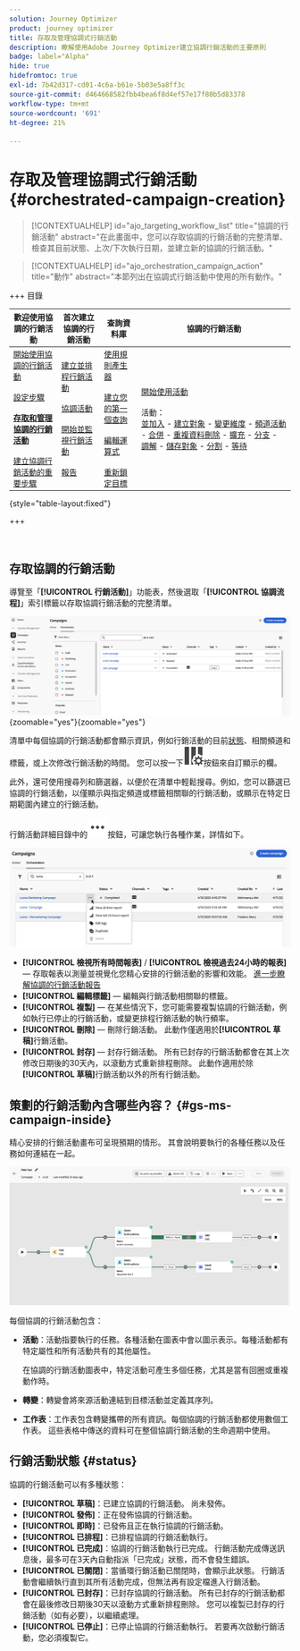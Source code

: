 ```yaml
---
solution: Journey Optimizer
product: journey optimizer
title: 存取及管理協調式行銷活動
description: 瞭解使用Adobe Journey Optimizer建立協調行銷活動的主要原則
badge: label="Alpha"
hide: true
hidefromtoc: true
exl-id: 7b42d317-cd01-4c6a-b61e-5b03e5a8ff3c
source-git-commit: d464668582fbb4bea6f8d4ef57e17f80b5d83378
workflow-type: tm+mt
source-wordcount: '691'
ht-degree: 21%

---
```


# 存取及管理協調式行銷活動 {#orchestrated-campaign-creation}

>[!CONTEXTUALHELP]
>id="ajo_targeting_workflow_list"
>title="協調的行銷活動"
>abstract="在此畫面中，您可以存取協調的行銷活動的完整清單、檢查其目前狀態、上次/下次執行日期，並建立新的協調的行銷活動。"

>[!CONTEXTUALHELP]
>id="ajo_orchestration_campaign_action"
>title="動作"
>abstract="本節列出在協調式行銷活動中使用的所有動作。"

+++ 目錄

| 歡迎使用協調的行銷活動 | 首次建立協調的行銷活動 | 查詢資料庫 | 協調的行銷活動 |
|---|---|---|---|
| [開始使用協調的行銷活動](gs-orchestrated-campaigns.md)<br/><br/>[設定步驟](configuration-steps.md)<br/><br/><b>[存取和管理協調的行銷活動](access-manage-orchestrated-campaigns.md)</b><br/><br/>[建立協調行銷活動的重要步驟](gs-campaign-creation.md) | [建立並排程行銷活動](create-orchestrated-campaign.md)<br/><br/>[協調活動](orchestrate-activities.md)<br/><br/>[開始並監視行銷活動](start-monitor-campaigns.md)<br/><br/>[報告](reporting-campaigns.md) | [使用規則產生器](orchestrated-rule-builder.md)<br/><br/>[建立您的第一個查詢](build-query.md)<br/><br/>[編輯運算式](edit-expressions.md)<br/><br/>[重新鎖定目標](retarget.md) | [開始使用活動](activities/about-activities.md)<br/><br/>活動：<br/>[並加入](activities/and-join.md) - [建立對象](activities/build-audience.md) - [變更維度](activities/change-dimension.md) - [頻道活動](activities/channels.md) - [合併](activities/combine.md) - [重複資料刪除](activities/deduplication.md) - [擴充](activities/enrichment.md) - [分支](activities/fork.md) - [調解](activities/reconciliation.md) - [儲存對象](activities/save-audience.md) - [分割](activities/split.md) - [等待](activities/wait.md) |

{style="table-layout:fixed"}

+++

<br/>

## 存取協調的行銷活動

導覽至「**[!UICONTROL 行銷活動]**」功能表，然後選取「**[!UICONTROL 協調流程]**」索引標籤以存取協調行銷活動的完整清單。

![影像顯示協調的行銷活動詳細目錄](assets/inventory.png){zoomable="yes"}{zoomable="yes"}

清單中每個協調的行銷活動都會顯示資訊，例如行銷活動的目前[狀態](#status)、相關頻道和標籤，或上次修改行銷活動的時間。 您可以按一下![設定配置按鈕](assets/do-not-localize/inventory-configure-layout.svg)按鈕來自訂顯示的欄。

此外，還可使用搜尋列和篩選器，以便於在清單中輕鬆搜尋。例如，您可以篩選已協調的行銷活動，以僅顯示與指定頻道或標籤相關聯的行銷活動，或顯示在特定日期範圍內建立的行銷活動。

行銷活動詳細目錄中的![影像顯示「更多動作」按鈕](assets/do-not-localize/rule-builder-icon-more.svg)按鈕，可讓您執行各種作業，詳情如下。

![影像行銷活動詳細目錄](assets/inventory-actions.png)

* **[!UICONTROL 檢視所有時間報表]** / **[!UICONTROL 檢視過去24小時的報表]** — 存取報表以測量並視覺化您精心安排的行銷活動的影響和效能。 [進一步瞭解協調的行銷活動報告](../orchestrated/reporting-campaigns.md)
* **[!UICONTROL 編輯標籤]** — 編輯與行銷活動相關聯的標籤。
* **[!UICONTROL 複製]** — 在某些情況下，您可能需要複製協調的行銷活動，例如執行已停止的行銷活動，或變更排程行銷活動的執行頻率。
* **[!UICONTROL 刪除]** — 刪除行銷活動。 此動作僅適用於&#x200B;**[!UICONTROL 草稿]**&#x200B;行銷活動。
* **[!UICONTROL 封存]** — 封存行銷活動。 所有已封存的行銷活動都會在其上次修改日期後的30天內，以滾動方式重新排程刪除。 此動作適用於除&#x200B;**[!UICONTROL 草稿]**&#x200B;行銷活動以外的所有行銷活動。

## 策劃的行銷活動內含哪些內容？ {#gs-ms-campaign-inside}

精心安排的行銷活動畫布可呈現預期的情形。 其會說明要執行的各種任務以及任務如何連結在一起。

![影像顯示協調的行銷活動畫布](assets/canvas-example.png)

每個協調的行銷活動包含：

* **活動**：活動指要執行的任務。各種活動在圖表中會以圖示表示。每種活動都有特定屬性和所有活動共有的其他屬性。

  在協調的行銷活動圖表中，特定活動可產生多個任務，尤其是當有回圈或重複動作時。

* **轉變**：轉變會將來源活動連結到目標活動並定義其序列。

* **工作表**：工作表包含轉變攜帶的所有資訊。每個協調的行銷活動都使用數個工作表。 這些表格中傳送的資料可在整個協調行銷活動的生命週期中使用。

## 行銷活動狀態 {#status}

協調的行銷活動可以有多種狀態：

* **[!UICONTROL 草稿]**：已建立協調的行銷活動。 尚未發佈。
* **[!UICONTROL 發佈]**：正在發佈協調的行銷活動。
* **[!UICONTROL 即時]**：已發佈且正在執行協調的行銷活動。
* **[!UICONTROL 已排程]**：已排程協調的行銷活動執行。
* **[!UICONTROL 已完成]**：協調的行銷活動執行已完成。 行銷活動完成傳送訊息後，最多可在3天內自動指派「已完成」狀態，而不會發生錯誤。
* **[!UICONTROL 已關閉]**：當循環行銷活動已關閉時，會顯示此狀態。 行銷活動會繼續執行直到其所有活動完成，但無法再有設定檔進入行銷活動。
* **[!UICONTROL 已封存]**：已封存協調的行銷活動。 所有已封存的行銷活動都會在最後修改日期後30天以滾動方式重新排程刪除。 您可以複製已封存的行銷活動（如有必要），以繼續處理。
* **[!UICONTROL 已停止]**：已停止協調的行銷活動執行。 若要再次啟動行銷活動，您必須複製它。

